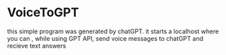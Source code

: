 # VoiceToGPT

this simple program was generated by chatGPT.
it starts a localhost where you can , while using GPT API, send voice messages to chatGPT and recieve text answers
